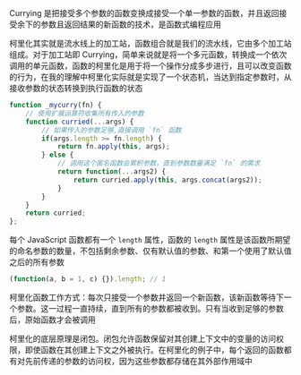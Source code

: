 Currying 是把接受多个参数的函数变换成接受一个单一参数的函数，并且返回接受余下的参数且返回结果的新函数的技术，是函数式编程应用

柯里化其实就是流水线上的加工站，函数组合就是我们的流水线，它由多个加工站组成。对于加工站即 Currying，简单来说就是将一个多元函数，转换成一个依次调用的单元函数，函数的柯里化是用于将一个操作分成多步进行，且可以改变函数的行为，在我的理解中柯里化实际就是实现了一个状态机，当达到指定参数时，从接收参数的状态转换到执行函数的状态

```JavaScript
function _mycurry(fn) {
	// 使用扩展运算符收集所有传入的参数
    function curried(...args) {
	    // 如果传入的参数足够,直接调用 `fn` 函数
        if(args.length >= fn.length) {
            return fn.apply(this, args);
        } else {
	        // 调用这个匿名函数会累积参数，直到参数数量满足 `fn` 的需求
            return function(...args2) {
                return curried.apply(this, args.concat(args2));
            }
        }
    }
    return curried;
};
```

每个 JavaScript 函数都有一个 `length` 属性，函数的 `length` 属性是该函数所期望的命名参数的数量，不包括剩余参数、仅有默认值的参数、和第一个使用了默认值之后的所有参数

```JavaScript
(function(a, b = 1, c) {}).length; // 1
```

柯里化函数工作方式：每次只接受一个参数并返回一个新函数，该新函数等待下一个参数。这一过程一直持续，直到所有的参数都被收到。只有当收到足够的参数后，原始函数才会被调用

柯里化的底层原理是闭包。闭包允许函数保留对其创建上下文中的变量的访问权限，即使函数在其创建上下文之外被执行。在柯里化的例子中，每个返回的函数都有对先前传递的参数的访问权，因为这些参数都存储在其外部作用域中
